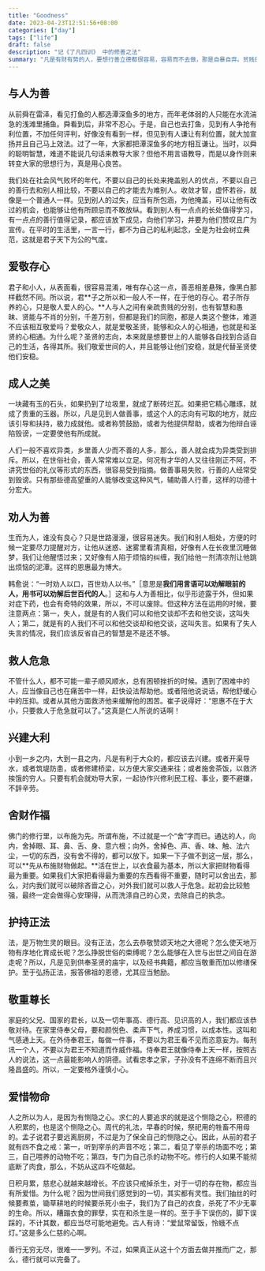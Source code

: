 ```yaml
---
title: "Goodness"
date: 2023-04-23T12:51:56+08:00
categories: ["day"]
tags: ["life"]
draft: false
description: "记《了凡四训》 中的修善之法"
summary: "凡是有财有势的人，要想行善立德都很容易，容易而不去做，那是自暴自弃。贫贱的人要行善修福是很难的，很难而去做了，这就非常难能可贵了。顺其自然地帮助别人，有各种各样的方法，大概而言有十种。"
---
```


## 与人为善

从前舜在雷泽，看见打鱼的人都选潭深鱼多的地方，而年老体弱的人只能在水流湍急的浅滩里捕鱼。舜看到后，非常不忍心。于是，自己也去打鱼，见到有人争抢有利位置，不加任何评判，好像没有看到一样，但见到有人谦让有利位置，就大加宣扬并且自己马上效法。过了一年，大家都把潭深鱼多的地方相互谦让。当时，以舜的聪明智慧，难道不能说几句话来教导大家？但他不用言语教导，而是以身作则来转变大家的思想行为，真是用心良苦。

我们处在社会风气败坏的年代，不要以自己的长处来掩盖别人的优点，不要以自己的善行去和别人相比较，不要以自己的才能去为难别人。收敛才智，虚怀若谷，就像是一个普通人一样。见到别人的过失，应当有所包涵，为他掩盖，可以让他有改过的机会，也能够让他有所顾忌而不敢放纵。看到别人有一点点的长处值得学习，有一点点的善行值得记录，都应该放下成见，向他们学习，并要为他们赞叹且广为宣传。在平时的生活里，一言一行，都不为自己的私利起念，全是为社会树立典范，这就是君子天下为公的气度。

## 爱敬存心

君子和小人，从表面看，很容易混淆，唯有存心这一点，善恶相差悬殊，像黑白那样截然不同。所以说，君**子之所以和一般人不一样，在于他的存心。君子所存养的心，只是敬人爱人的心。**人与人之间有亲疏贵贱的分别，也有智慧和愚昧、贤能与不肖的分别，千差万别，但都是我们的同胞，都是人类这个整体，难道不应该相互敬爱吗？爱敬众人，就是爱敬圣贤，能够和众人的心相通，也就是和圣贤的心相通。为什么呢？圣贤的志向，本来就是想要世上的人能够各自找到合适自己的生活，各得其所。我们敬爱世间的人，并且能够让他们安稳，就是代替圣贤使他们安稳。

## 成人之美

一块藏有玉的石头，如果扔到了垃圾里，就成了断砖烂瓦。如果把它精心雕琢，就成了贵重的玉器。所以，凡是见到人做善事，或这个人的志向有可取的地方，就应该引导和扶持，极力成就他。或者称赞鼓励，或者为他提供帮助，或者为他辩白诬陷毁谤，一定要使他有所成就。

人们一般不喜欢异类，乡里善人少而不善的人多，那么，善人就会成为异类受到排斥。所以，在世俗社会，善人常常难以立足。何况有才华的人又往往刚正不阿，不讲究世俗的礼仪等形式的东西，很容易受到指摘。做善事易失败，行善的人经常受到毁谤。只有那些德高望重的人能够改变这种风气，辅助善人行善，这样的功德十分宏大。

## 劝人为善

生而为人，谁没有良心？只是世路漫漫，很容易迷失。我们和别人相处，方便的时候一定要尽力提醒对方，让他从迷惑、迷雾里看清真相，好像有人在长夜里沉睡做梦，我们让他醒悟过来；又好像有人陷于烦恼的纠缠，我们给他一剂清凉剂让他跳出烦恼的泥潭。这样的恩惠最为博大。

韩愈说：“一时劝人以口，百世劝人以书。”［意思是**我们用言语可以劝解眼前的人，用书可以劝解后世百代的人**。］这和与人为善相比，似乎形迹露于外，但如果对症下药，也会有奇特的效果，所以，不可以废除。但这种方法在运用的时候，要注意两点：第一，失人，就是有的人我们可以和他交谈却不去和他交谈，这叫失人；第二，就是有的人我们不可以和他交谈却和他交谈，这叫失言。如果有了失人失言的情况，我们应该反省自己的智慧是不是还不够。

## 救人危急

不管什么人，都不可能一辈子顺风顺水，总有困顿挫折的时候。遇到了困难中的人，应当像自己也在痛苦中一样，赶快设法帮助他。或者陪他说说话，帮他舒缓心中的压抑。或者从其他方面救济他来缓解他的困苦。崔子说得好：“恩惠不在于大小，只要救人于危急就可以了。”这真是仁人所说的话啊！

## 兴建大利

小到一乡之内，大到一县之内，凡是有利于大众的，都应该去兴建。或者开渠导水，或者筑堤防患，或者修建桥梁，以方便大家交通来往；或者施舍茶饭，以救济挨饿的穷人。只要有机会就劝导大家，一起协作兴修利民工程、事业，要不避嫌，不辞辛劳。

## 舍财作福

佛门的修行里，以布施为先。所谓布施，不过就是一个“舍”字而已。通达的人，向内，舍掉眼、耳、鼻、舌、身、意六根；向外，舍掉色、声、香、味、触、法六尘，一切的东西，没有舍不得的，都可以放下。如果一下子做不到这一层，那么，可以**先从布施财物做起。**活在世上，以衣食最为基本，所以大家把财物看得最为重要。如果我们大家把看得最为重要的东西看得不重要，随时可以舍出去，那么，对内我们就可以破除吝啬之心，对外我们就可以救人于危急。起初会比较勉强，最终一定会做得心安理得，从而洗涤自己的心灵，去除自己的执念。

## 护持正法

法，是万物生灵的眼目。没有正法，怎么去恭敬赞颂天地之大德呢？怎么使天地万物有序地化育成长呢？怎么挣脱世俗的束缚呢？怎么能够在入世与出世之间自在游走呢？所以，凡是见到供奉圣贤的庙宇，以及经书典籍，都应当敬重而加以修缮保护。至于弘扬正法，报答佛祖的恩德，尤其应当勉励。

## 敬重尊长

家庭的父兄、国家的君长，以及一切年事高、德行高、见识高的人，我们都应该恭敬对待。在家里侍奉父母，要和颜悦色、柔声下气，养成习惯，以成本性。这叫和气感通上天。在外侍奉君王，每做一件事，不要以为君王看不见而恣意妄为。每刑讯一个人，不要以为君王不知道而作威作福。侍奉君王就像侍奉上天一样，按照古人的说法，这一点最能影响人的阴德。试看忠孝之家，子孙没有不连绵不断而且兴隆昌盛的。所以，一定要格外谨慎小心。

## 爱惜物命

人之所以为人，是因为有恻隐之心。求仁的人要追求的就是这个恻隐之心，积德的人积累的，也是这个恻隐之心。周代的礼法，早春的时候，祭祀用的牲畜不用母的。孟子说君子要远离厨房，不过是为了保全自己的恻隐之心。因此，从前的君子就有四不食之戒：第一，听到宰杀的声音不吃；第二，看见了宰杀的场面不吃；第三，自己喂养的动物不吃；第四，专门为自己杀的动物不吃。修行的人如果不能彻底断了肉食，那么，不妨从这四不吃做起。


日积月累，慈悲心就越来越增长。不应该只戒掉杀生，对于一切的存在物，都应当有所爱惜。为什么呢？因为世间我们感觉到的一切，其实都有灵性。我们抽丝的时候要煮茧，锄草耕地的时候要杀死小虫子，我们为了自己的衣食，杀死了不少无辜的生命。所以，糟蹋衣食的罪孽，实在和杀生是一样的。至于手下误伤的，脚下误踩的，不计其数，都应当尽可能地避免。古人有诗：“爱鼠常留饭，怜蛾不点灯。”这是多么仁慈的心啊。

善行无穷无尽，很难一一罗列。不过，如果真正从这十个方面去做并推而广之，那么，德行就可以完备了。
